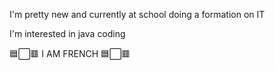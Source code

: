 I'm pretty new and currently at school doing a formation on IT

I'm interested in java coding 

🟦⬜🟥
I AM FRENCH
🟦⬜🟥


<!---
Riole88/Riole88 is a ✨ special ✨ repository because its `README.md` (this file) appears on your GitHub profile.
You can click the Preview link to take a look at your changes.
--->

